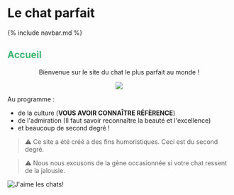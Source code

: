 # Le chat parfait

{% include navbar.md %}

<h2>
  <span style="color:MediumSeaGreen">
    <bold>Accueil</bold>
  </span>
</h2>

<p style="text-align:center">
  <bold>
    Bienvenue sur le site du chat le plus parfait au monde !
  </bold>
</p>

<div align="center">
  <a href="https://img.freepik.com/vecteurs-premium/chat-tient-signe-bienvenue_703262-79.jpg"><img src="https://img.freepik.com/vecteurs-premium/chat-tient-signe-bienvenue_703262-79.jpg"></a>
</div> 

Au programme :
- de la culture (**VOUS AVOIR CONNAÎTRE RÉFÈRENCE**)
- de l'admiration (Il faut savoir reconnaître la beauté et l'excellence)
- et beaucoup de second degré !

> ⚠️ Ce site a été créé a des fins humoristiques. Ceci est du second degré.

> ⚠️ Nous nous excusons de la gène occasionnée si votre chat ressent de la jalousie.

![J'aime les chats!](https://teeturtle.com/cdn/shop/files/I-Love-Cats_800x800_SEPS.jpg?v=1703409041)
